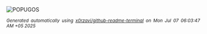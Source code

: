 <div align="justify">
<picture>
    <source media="(prefers-color-scheme: dark)" srcset="https://i.ibb.co/FGdQBp6/output-gif.gif">
    <source media="(prefers-color-scheme: light)" srcset="https://i.ibb.co/FGdQBp6/output-gif.gif">
    <img alt="POPUGOS" src="https://i.ibb.co/FGdQBp6/output-gif.gif">
</picture>

<sub><i>Generated automatically using [x0rzavi/github-readme-terminal](https://github.com/x0rzavi/github-readme-terminal) on Mon Jul 07 06:03:47 AM +05 2025</i></sub>
</div>